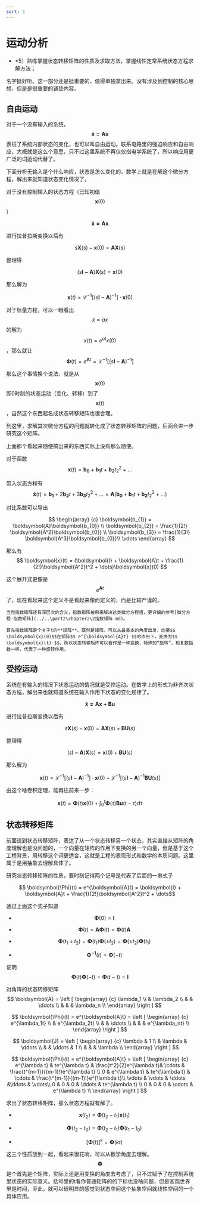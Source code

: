```yaml
---
sort: 2
---
```


# 运动分析


- *5）熟练掌握状态转移矩阵的性质及求取方法，掌握线性定常系统状态方程求解方法；

名字挺好听。这一部分还是挺重要的，值得单独拿出来。没有涉及到控制的核心思想，但是是很重要的铺垫内容。


## 自由运动


对于一个没有输入的系统，$$ \boldsymbol{\dot{x} = Ax}  $$表征了系统内部状态的变化，也可以叫自由运动。联系电路里的强迫响应和自由响应，大概就是这么个意思，只不过这里系统不再仅仅指电学系统了，所以响应用更广泛的词运动代替了。

下面分析无输入是个什么响应，状态是怎么变化的。数学上就是在解这个微分方程，解出来就知道状态变化情况了。

对于没有控制输入的状态方程（已知初值$$ \boldsymbol{x}(0) $$）

$$ \boldsymbol{\dot{x} = Ax}  $$

进行拉普拉斯变换以后有

$$ s\boldsymbol{X}(s) - \boldsymbol{x}(0)= \boldsymbol{AX}(s) $$

整理得

$$ (s\boldsymbol{I-A})\boldsymbol{X}(s) = \boldsymbol{x}(0) $$

那么解为

$$ \boldsymbol{x}(t) = \mathscr{L}^{-1}[(s\boldsymbol{I-A})^{-1}] \cdot \boldsymbol{x}(0) $$

对于标量方程，可以一眼看出$$ \dot{x} = ax $$的解为$$ x(t) = e^{at}x(0) $$，那么就让$$ \boldsymbol{\Phi}(t) =  e^{\boldsymbol{A}t} = \mathscr{L}^{-1}[(s\boldsymbol{I-A})^{-1}] $$

那么这个事情换个说法，就是从$$ \boldsymbol{x}(0) $$即0时刻的状态运动（变化、转移）到了$$\boldsymbol{x}(t)$$ ，自然这个东西起名成状态转移矩阵也很合理。

到这里，求解其次微分方程的问题就转化成了状态转移矩阵的问题，后面会进一步研究这个矩阵。

上面那个看起来随便搞出来的东西实际上没有那么随便。

对于函数
$$ \boldsymbol{x}(t) = \boldsymbol{b_{0}} + \boldsymbol{b_{1}}t + \boldsymbol{b_{2}}t_2^2 + \dots $$

带入状态方程有
$$ \boldsymbol{\dot{x}}(t) = \boldsymbol{b_{1}} + 2\boldsymbol{b_{2}}t + 3\boldsymbol{b_{3}}t_2^2 + \dots = \boldsymbol{A}(\boldsymbol{b_{0}} + \boldsymbol{b_{1}}t + \boldsymbol{b_{2}}t_2^2 + \dots)$$

对比系数可以导出

$$
\begin{array} {c}
\boldsymbol{b_{1}} = \boldsymbol{A}\boldsymbol{b_{0}} \\
\boldsymbol{b_{2}} = \frac{1}{2!} \boldsymbol{A^2}\boldsymbol{b_{0}} \\ 
\boldsymbol{b_{3}} = \frac{1}{3!} \boldsymbol{A^3}\boldsymbol{b_{0}}\\
\vdots
\end{array}
$$

那么有
$$ \boldsymbol{x}(t) = (\boldsymbol{I} + \boldsymbol{A}t + \frac{1}{2!}\boldsymbol{A^2}t^2 + \dots)\boldsymbol{x}(0) $$

这个展开式更像是$$ e^{\boldsymbol{A}t} $$了，现在看起来这个定义不是看起来像而定义的，而是比较严谨的。

```tip
当然指数矩阵还有深层次的含义，指数矩阵被用来解决这类微分方程组，更详细的参考[微分方程-指数矩阵](../..\part2\chapter2\2指数矩阵.md)。

首先指数矩阵是个关于t的**矩阵**。既然是矩阵，可以从最基本的角度出发，向量$$ \boldsymbol{x}(0)$$在矩阵$$ e^{\boldsymbol{A}t} $$的作用下，变换为$$ \boldsymbol{x}(t) $$。所以状态转移矩阵可以看作是一种变换，特殊的“旋转”，和复数指数一样，代表了一种旋转作用。
```


## 受控运动

系统在有输入的情况下状态运动的情况就是受控运动。在数学上的形式为非齐次状态方程，解出来也就知道系统在输入作用下状态的变化规律了。

$$ \boldsymbol{\dot{x} = Ax +Bu}  $$

进行拉普拉斯变换以后有

$$ s\boldsymbol{X}(s) - \boldsymbol{x}(0)= \boldsymbol{AX}(s) + \boldsymbol{BU}(s)$$

整理得

$$ (s\boldsymbol{I-A})\boldsymbol{X}(s) = \boldsymbol{x}(0) + \boldsymbol{BU}(s)$$

那么解为

$$ \boldsymbol{x}(t) = \mathscr{L}^{-1}[(s\boldsymbol{I-A})^{-1}] \cdot \boldsymbol{x}(0) + \mathscr{L}^{-1}[(s\boldsymbol{I-A})^{-1}\boldsymbol{BU}(s)] $$


由这个啥卷积定理，能再往前来一步：

$$ \boldsymbol{x}(t) = \boldsymbol{\Phi}(t)\boldsymbol{x}(0)  + \int_{0}^{t} \boldsymbol{\Phi}(\tau)\boldsymbol{Bu}(t-\tau)d\tau $$


## 状态转移矩阵

前面说到状态转移矩阵，表达了从一个状态转移另一个状态，其实直接从矩阵的角度理解也是没问题的，一个向量在矩阵的作用下变换的另一个向量，但是基于这个工程背景，用转移这个词更适合，这就是工程的表现形式和数学的本质问题。这里属于是用抽象去理解具体了。  

研究状态转移矩阵的性质，要时刻记得两个记号是代表了后面的一串式子

$$ \boldsymbol{\Phi}(t) =  e^{\boldsymbol{A}t} = \boldsymbol{I} + \boldsymbol{A}t + \frac{1}{2!}\boldsymbol{A^2}t^2 + \dots$$

通过上面这个式子知道

- $$ \boldsymbol{\Phi}(0) = \boldsymbol{I} $$

- $$ \boldsymbol{\dot{\Phi}}(t) = \boldsymbol{A\Phi}(t) = \boldsymbol{\Phi}(t)\boldsymbol{A} $$

- $$ \boldsymbol{\Phi}(t_1 \pm t_2) = \boldsymbol{\Phi}(t_1)  \boldsymbol{\Phi}(\pm t_2) = \boldsymbol{\Phi}(\pm t_2)\boldsymbol{\Phi}(t_1)  $$

- $$ \boldsymbol{\Phi^{-1}}(t) = \boldsymbol{\Phi}(-t) $$

证明$$ \boldsymbol{\Phi}(t)\boldsymbol{\Phi}(-t) = \boldsymbol{\Phi}(t-t) = \boldsymbol{I} $$


对角阵的状态转移矩阵
$$
\boldsymbol{A} = 
\left [ \begin{array} {c}
\lambda_1   \\  
   & \lambda_2  \\  
   &  & \ddots \\
    &  &  & \lambda_n \\
\end{array} \right ]
$$

$$
\boldsymbol{\Phi}(t) =  e^{\boldsymbol{A}t} =
\left [ \begin{array} {c}
e^{\lambda_1t}   \\  
   & e^{\lambda_2t}  \\  
   &  & \ddots \\
    &  &  & e^{\lambda_nt} \\
\end{array} \right ]
$$


$$
\boldsymbol{J} = 
\left [ \begin{array} {c}
\lambda & 1   \\  
   & \lambda  & \ddots \\  
   &  & \ddots & 1 \\
    &  &  & \lambda \\
\end{array} \right ]
$$

$$
\boldsymbol{\Phi}(t) =  e^{\boldsymbol{A}t} =
\left [ \begin{array} {c}
e^{\lambda t} &  te^{\lambda t} &  \frac{t^2}{2}e^{\lambda t}& \cdots &  \frac{t^{m-1}}{(m-1)!}e^{\lambda t} \\  
0  & e^{\lambda t}  &  te^{\lambda t} & \cdots &  \frac{t^{m-1}}{(m-1)!}e^{\lambda t}\\  
\vdots & \vdots & \ddots &\ddots & \vdots\\
0  & 0 & 0 & \ddots &  te^{\lambda t} \\
0  & 0 & 0 & \cdots & e^{\lambda t} \\
\end{array} \right ]
$$


求出了状态转移矩阵，那么状态方程就有解了。

- $$ \boldsymbol{x}(t_2) = \boldsymbol{\Phi}(t_2 - t_1) \boldsymbol{x}(t_1) $$

- $$ \boldsymbol{\Phi}(t_2 - t_0) = \boldsymbol{\Phi}(t_2 - t_1)\boldsymbol{\Phi}(t_1 - t_0) $$

- $$ [\boldsymbol{\Phi}(t)]^k = \boldsymbol{\Phi}(kt) $$

这三个性质放到一起，看起来很花哨，可以从数学角度去理解。$$\boldsymbol{\Phi}$$是个首先是个矩阵，实际上还是用变换的角度去考虑了，只不过赋予了在控制系统里状态的实际意义。括号里的t看作普通矩阵的的下标也没啥问题，但是客观世界里是时间，至此，就可以很明显的感觉到状态空间这个抽象空间就线性空间的一个具体应用。



